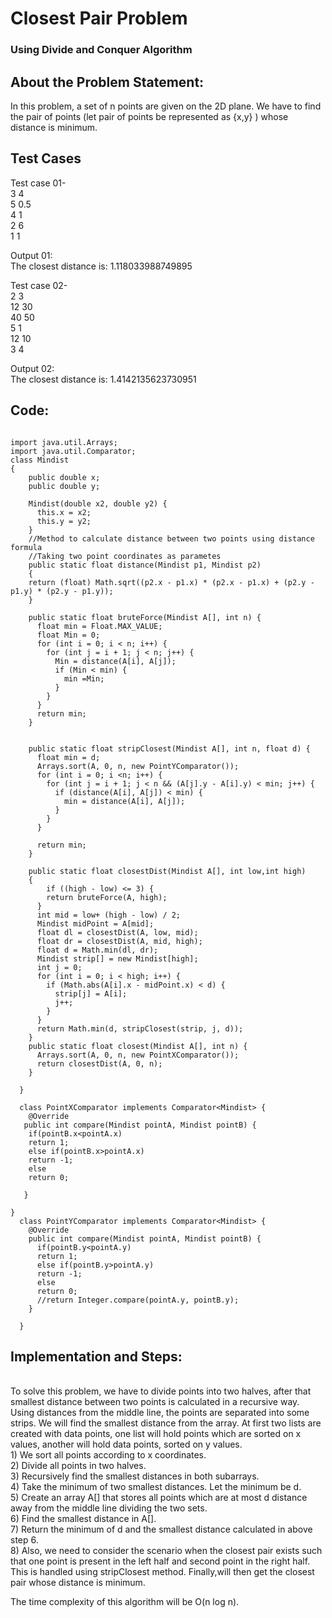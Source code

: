 # Closest Pair Problem 
### Using Divide and Conquer Algorithm

## About the Problem Statement:
In this problem, a set of n points are given on the 2D plane. We have to find the pair of points (let pair of points be represented as {x,y} ) whose distance is minimum.


## Test Cases
Test case 01-
<br/>
3 4 
<br/>
5 0.5
<br/>
4 1
<br/>
2 6
<br/>
1 1

Output 01: <br/>
The closest distance is: 1.118033988749895

Test case 02-
<br/>
2 3
<br/>
12 30
<br/>
40 50
<br/>
5 1
<br/>
12 10
<br/>
3 4

Output 02: <br/>
The closest distance is: 1.4142135623730951
<br/>

## Code:
```

import java.util.Arrays;
import java.util.Comparator;
class Mindist
{
    public double x;
    public double y;
    
    Mindist(double x2, double y2) {
      this.x = x2;
      this.y = y2;
    }
    //Method to calculate distance between two points using distance formula
    //Taking two point coordinates as parametes
    public static float distance(Mindist p1, Mindist p2)
    {
    return (float) Math.sqrt((p2.x - p1.x) * (p2.x - p1.x) + (p2.y - p1.y) * (p2.y - p1.y));
    }
      
    public static float bruteForce(Mindist A[], int n) {
      float min = Float.MAX_VALUE;
      float Min = 0;
      for (int i = 0; i < n; i++) {
        for (int j = i + 1; j < n; j++) {
          Min = distance(A[i], A[j]);
          if (Min < min) {
            min =Min;
          }
        }
      }
      return min;
    }
    
   
    public static float stripClosest(Mindist A[], int n, float d) {
      float min = d; 
      Arrays.sort(A, 0, n, new PointYComparator());
      for (int i = 0; i <n; i++) {
        for (int j = i + 1; j < n && (A[j].y - A[i].y) < min; j++) {
          if (distance(A[i], A[j]) < min) {
            min = distance(A[i], A[j]);
          }
        }
      }
    
      return min;
    }
    
    public static float closestDist(Mindist A[], int low,int high)
    {
        if ((high - low) <= 3) {
        return bruteForce(A, high);
      }
      int mid = low+ (high - low) / 2;
      Mindist midPoint = A[mid];
      float dl = closestDist(A, low, mid);
      float dr = closestDist(A, mid, high);
      float d = Math.min(dl, dr);
      Mindist strip[] = new Mindist[high];
      int j = 0;
      for (int i = 0; i < high; i++) {
        if (Math.abs(A[i].x - midPoint.x) < d) {
          strip[j] = A[i];
          j++;
        }
      }
      return Math.min(d, stripClosest(strip, j, d));
    }
    public static float closest(Mindist A[], int n) {
      Arrays.sort(A, 0, n, new PointXComparator());
      return closestDist(A, 0, n);
    }
    
  }
 
  class PointXComparator implements Comparator<Mindist> {
    @Override
   public int compare(Mindist pointA, Mindist pointB) {
    if(pointB.x<pointA.x)
    return 1;
    else if(pointB.x>pointA.x)
    return -1;
    else 
    return 0;
    
   }

}  
  class PointYComparator implements Comparator<Mindist> {
    @Override
    public int compare(Mindist pointA, Mindist pointB) {
      if(pointB.y<pointA.y)
      return 1;
      else if(pointB.y>pointA.y)
      return -1;
      else 
      return 0;
      //return Integer.compare(pointA.y, pointB.y);
    }
    
  }

```



## Implementation and Steps:
</br>
To solve this problem, we have to divide points into two halves, after that smallest distance between two points is calculated in a recursive way. 
Using distances from the middle line, the points are separated into some strips. We will find the smallest distance from the array. At first two lists are created with data points, one list will hold points which are sorted on x values, another will hold data points, sorted on y values.

<br/>
1) We sort all points according to x coordinates. <br/>
2) Divide all points in two halves. <br/>
3) Recursively find the smallest distances in both subarrays. <br/>
4) Take the minimum of two smallest distances. Let the minimum be d. <br/>
5) Create an array A[] that stores all points which are at most d distance away from the middle line dividing the two sets. <br/>
6) Find the smallest distance in A[]. <br/>
7) Return the minimum of d and the smallest distance calculated in above step 6. <br/>
8) Also, we need to consider the scenario when the closest pair exists such that one point is present in the left half and second point in the right half.
This is handled using stripClosest method. Finally,will then get  the closest pair whose distance is minimum.

The time complexity of this algorithm will be O(n log n).
